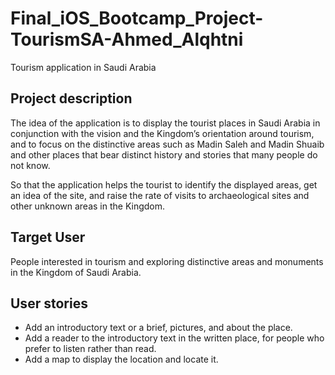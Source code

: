 # Final_iOS_Bootcamp_Project-TourismSA-Ahmed_Alqhtni
Tourism application in Saudi Arabia 

## Project description
The idea of the application is to display the tourist places in Saudi Arabia in conjunction with the vision and the Kingdom’s orientation around tourism, and to focus on the distinctive areas such as Madin Saleh and Madin Shuaib and other places that bear distinct history and stories that many people do not know. 

So that the application helps the tourist to identify the displayed areas, get an idea of the site, and raise the rate of visits to archaeological sites and other unknown areas in the Kingdom.


## Target User
People interested in tourism and exploring distinctive areas and monuments in the Kingdom of Saudi Arabia.


## User stories
   - Add an introductory text or a brief, pictures, and  about the place.
   - Add a reader to the introductory text in the written place, for people who prefer to listen rather than read.
   - Add a map to display the location and locate it.
